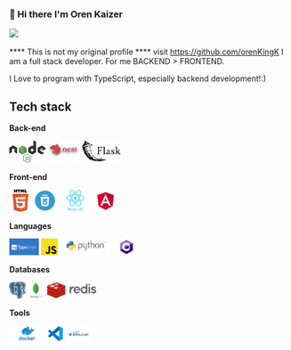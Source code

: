 ### 👋 Hi there I'm Oren Kaizer

<a href="https://www.linkedin.com/in/oren-fullstack/"><img src="https://img.shields.io/badge/LinkedIn-0077B5?style=for-the-badge&logo=linkedin&logoColor=white" /></a>

**** This is not my original profile **** visit https://github.com/orenKingK
I am a full stack developer. For me BACKEND > FRONTEND.

I Love to program with TypeScript, especially backend development!:)

## Tech stack

**Back-end**

<code><img height="40" src="https://raw.githubusercontent.com/orenKingK/orenKingK/master/images/nodejs.png"></code>
<code><img height="40" src="https://raw.githubusercontent.com/orenKingK/orenKingK/master/images/nestjs.png"></code>
<code><img height="40" src="https://raw.githubusercontent.com/orenKingK/orenKingK/master/images/flask.png"></code>

**Front-end**

<code><img height="40" src="https://raw.githubusercontent.com/orenKingK/orenKingK/master/images/html.png"></code>
<code><img height="40" src="https://raw.githubusercontent.com/orenKingK/orenKingK/master/images/css.png"></code>
<code><img height="40" src="https://raw.githubusercontent.com/orenKingK/orenKingK/master/images/reactjs.png"></code>
<code><img height="40" src="https://raw.githubusercontent.com/orenKingK/orenKingK/master/images/angular.png"></code>

**Languages**

<code><img height="30" src="https://raw.githubusercontent.com/orenKingK/orenKingK/master/images/typescript.png"></code>
<code><img height="30" src="https://raw.githubusercontent.com/orenKingK/orenKingK/master/images/javascript.png"></code>
<code><img height="30" src="https://raw.githubusercontent.com/orenKingK/orenKingK/master/images/python.png"></code>
<code><img height="30" src="https://raw.githubusercontent.com/orenKingK/orenKingK/master/images/csharp.png"></code>

**Databases**

<code><img height="30" src="https://raw.githubusercontent.com/orenKingK/orenKingK/master/images/postgresql.png"></code>
<code><img height="30" src="https://raw.githubusercontent.com/orenKingK/orenKingK/master/images/mongodb.png"></code>
<code><img height="30" src="https://raw.githubusercontent.com/orenKingK/orenKingK/master/images/redis.png"></code>

**Tools**

<code><img height="30" src="https://raw.githubusercontent.com/orenKingK/orenKingK/master/images/docker.png"></code>
<code><img height="30" src="https://raw.githubusercontent.com/orenKingK/orenKingK/master/images/vscode.png"></code>
<code><img height="30" src="https://raw.githubusercontent.com/orenKingK/orenKingK/master/images/bitbucket.png"></code>
